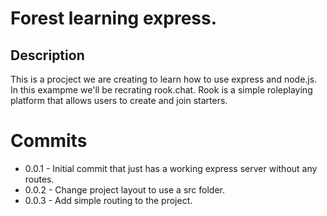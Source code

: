 # Forest learning express.

## Description
This is a procject we are creating to learn how to use express and node.js. In this exampme we'll be recrating rook.chat. Rook is a simple roleplaying platform that allows users to create and join starters.

# Commits
- 0.0.1 - Initial commit that just has a working express server without any routes.
- 0.0.2 - Change project layout to use a src folder.
- 0.0.3 - Add simple routing to the project.

